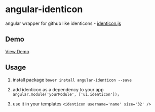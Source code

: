 # angular-identicon
angular wrapper for github like identicons - [identicon.js](https://github.com/stewartlord/identicon.js/tree/master) 
 
## Demo
[View Demo](http://kether667.github.io/angular-identicon/demo/)

## Usage
1. install package
`bower install angular-identicon --save`

2. add identicon as a dependency to your app 
`angular.module('yourModule', ['ui.identicon']);`

3. use it in your templates
`<identicon username='name' size='32' />`



